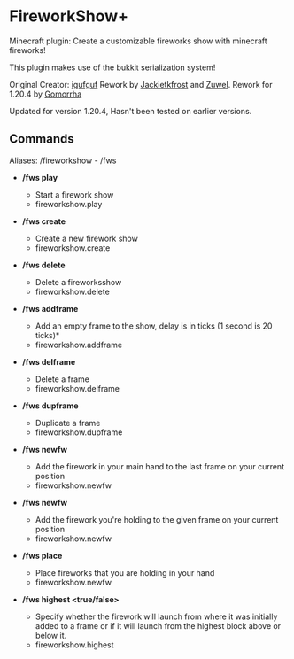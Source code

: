 # FireworkShow+
Minecraft plugin: Create a customizable fireworks show with minecraft fireworks!

This plugin makes use of the bukkit serialization system!

Original Creator: [igufguf](https://mcdev.igufguf.com)
Rework by [Jackietkfrost](https://am-x2.com) and [Zuwel](https://github.com/Zuwel).
Rework for 1.20.4 by [Gomorrha](https://gomorrha.dev)

Updated for version 1.20.4, Hasn't been tested on earlier versions.

## Commands
Aliases: /fireworkshow - /fws

* **/fws play <showname>**  
  - Start a firework show
  - fireworkshow.play

* **/fws create <showname>**  
  - Create a new firework show
  - fireworkshow.create

* **/fws delete <showname>**  
  - Delete a fireworksshow
  - fireworkshow.delete

* **/fws addframe <showname> <delay>**  
  - Add an empty frame to the show, delay is in ticks (1 second is 20 ticks)*
  - fireworkshow.addframe

* **/fws delframe <showname> <frameid>**  
  - Delete a frame
  - fireworkshow.delframe

* **/fws dupframe <showname> <frameid>**  
  - Duplicate a frame
  - fireworkshow.dupframe

* **/fws newfw <showname>**  
  - Add the firework in your main hand to the last frame on your current position
  - fireworkshow.newfw
  
* **/fws newfw <showname> <frameid>**  
  - Add the firework you're holding to the given frame on your current position
  - fireworkshow.newfw

* **/fws place <showname> <frameid>**
  - Place fireworks that you are holding in your hand
  - fireworkshow.newfw

* **/fws highest <showname> <true/false>**
  - Specify whether the firework will launch from where it was initially added to a frame or if it will launch from the highest block above or below it.
  - fireworkshow.highest
